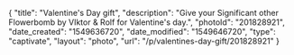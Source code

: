 {
    "title": "Valentine's Day gift",
    "description": "Give your Significant other Flowerbomb by VIktor & Rolf for Valentine's day.",
    "photoId": "201828921",
    "date_created": "1549636720",
    "date_modified": "1549646720",
    "type": "captivate",
    "layout": "photo",
    "url": "\/p\/valentines-day-gift\/201828921"
}
